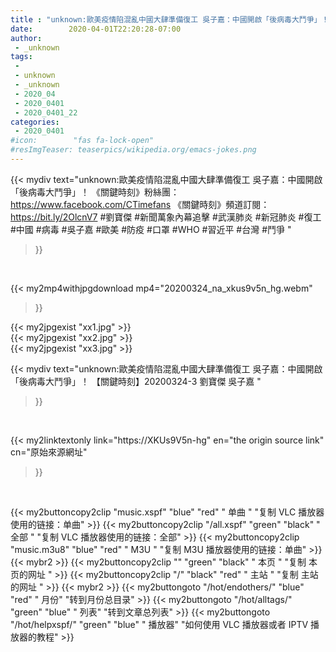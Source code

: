 ```yaml
---
title : "unknown:歐美疫情陷混亂中國大肆準備復工 吳子嘉：中國開啟「後病毒大鬥爭」！ 【關鍵時刻】20200324-3 劉寶傑 吳子嘉 "
date:        2020-04-01T22:20:28-07:00
author:
 - _unknown
tags:
 - 
 - unknown
 - _unknown
 - 2020_04
 - 2020_0401
 - 2020_0401_22
categories:
 - 2020_0401
#icon:        "fas fa-lock-open"
#resImgTeaser: teaserpics/wikipedia.org/emacs-jokes.png
---
```







{{< mydiv text="unknown:歐美疫情陷混亂中國大肆準備復工 吳子嘉：中國開啟「後病毒大鬥爭」！  《關鍵時刻》粉絲團：https://www.facebook.com/CTimefans 《關鍵時刻》頻道訂閱：https://bit.ly/2OlcnV7  #劉寶傑 #新聞萬象內幕追擊 #武漢肺炎 #新冠肺炎 #復工 #中國 #病毒 #吳子嘉 #歐美 #防疫 #口罩 #WHO #習近平 #台灣 #鬥爭 "
>}}
<br>


{{< my2mp4withjpgdownload mp4="20200324_na_xkus9v5n_hg.webm"
>}}

{{< my2jpgexist "xx1.jpg" >}}<br>
{{< my2jpgexist "xx2.jpg" >}}<br>
{{< my2jpgexist "xx3.jpg" >}}<br>



{{< mydiv text="unknown:歐美疫情陷混亂中國大肆準備復工 吳子嘉：中國開啟「後病毒大鬥爭」！ 【關鍵時刻】20200324-3 劉寶傑 吳子嘉 "
>}}
<br>

{{< my2linktextonly link="https://XKUs9V5n-hg"
en="the origin source link" cn="原始來源網址"
>}}


<br>


{{< my2buttoncopy2clip "music.xspf"        "blue"   "red"    " 单曲 "  "复制 VLC 播放器使用的链接：单曲" >}} {{< my2buttoncopy2clip "/all.xspf"         "green"  "black"  " 全部 "  "复制 VLC 播放器使用的链接：全部" >}} {{< my2buttoncopy2clip "music.m3u8"        "blue"   "red"    " M3U  "    "复制 M3U 播放器使用的链接：单曲" >}} {{< mybr2 >}} {{< my2buttoncopy2clip ""                  "green"  "black"  " 本页 "    "复制 本页的网址 " >}} {{< my2buttoncopy2clip "/"                 "black"  "red"    " 主站 "    "复制 主站的网址 " >}} {{< mybr2 >}} {{< my2buttongoto      "/hot/endothers/"   "blue"   "red"    " 月份"   "转到月份总目录" >}} {{< my2buttongoto      "/hot/alltags/"     "green"  "blue"   " 列表"   "转到文章总列表" >}} {{< my2buttongoto      "/hot/helpxspf/"    "green"  "blue"   " 播放器" "如何使用 VLC 播放器或者 IPTV 播放器的教程" >}} 
